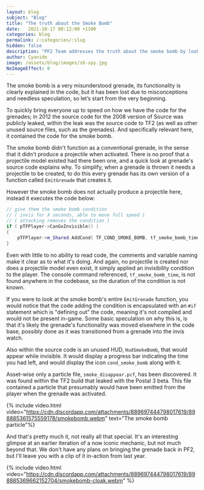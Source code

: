```yaml
---
layout: blog
subject: "Blog"
title: "The truth about the Smoke Bomb"
date:   2021-10-17 00:12:00 +1100
categories: blog
permalink: /:categories/:slug
hidden: false
description: "PF2 Team addresses the truth about the smoke bomb by looking at it's source code."
author: Cyanide
image: /assets/blog/images/sb-spy.jpg
NoImageEffect: 0
---
```

The smoke bomb is a very misunderstood grenade, its functionality is clearly explained in the code, but it has been lost due to misconceptions and needless speculation, so let’s start from the very beginning.

To quickly bring everyone up to speed on how we have the code for the grenades; in 2012 the source code for the 2008 version of Source was publicly leaked, within the leak was the source code to TF2 (as well as other unused source files, such as the grenades). And specifically relevant here, it contained the code for the smoke bomb.

The smoke bomb didn't function as a conventional grenade, in the sense that it didn't produce a projectile when activated. There is no proof that a projectile model existed had there been one, and a quick look at grenade's source code explains why. To simplify, when a grenade is thrown it needs a projectile to be created, to do this every grenade has its own version of a function called `EmitGrenade` that creates it.

However the smoke bomb does not actually produce a projectile here, instead it executes the code below:

```cpp
// give them the smoke bomb condition
// ( invis for X seconds, able to move full speed )
// ( attacking removes the condition )
if ( pTFPlayer->CanGoInvisible() )
{
	pTFPlayer->m_Shared.AddCond( TF_COND_SMOKE_BOMB, tf_smoke_bomb_time.GetFloat() );
}
```

Even with little to no ability to read code, the comments and variable naming make it clear as to what it's doing. And again, no projectile is created nor does a projectile model even exist, it simply applied an invisibility condition to the player. The console command referenced, `tf_smoke_bomb_time`, is not found anywhere in the codebase, so the duration of the condition is not known.

If you were to look at the smoke bomb's entire `EmitGrenade` function, you would notice that the code adding the condition is encapsulated with an `#if` statement which is "defining out" the code, meaning it's not compiled and would not be present in-game. Some basic speculation on why this is, is that it's likely the grenade's functionality was moved elsewhere in the code base, possibly done as it was transitioned from a grenade into the invis watch.

Also within the source code is an unused HUD, `HudSmokeBomb`, that would appear while invisible. It would display a progress bar indicating the time you had left, and would display the icon `cond_smoke_bomb` along with it.

Asset-wise only a particle file, `smoke_disappear.pcf`, has been discovered. It was found within the TF2 build that leaked with the Postal 3 beta. This file contained a particle that presumably would have been emitted from the player when the grenade was activated. 

{% include video.html video="https://cdn.discordapp.com/attachments/889697444798017619/898885361575559178/smokebomb.webm" text="The smoke bomb particle"%}

And that's pretty much it, not really all that special. It's an interesting glimpse at an earlier iteration of a now iconic mechanic, but not much beyond that. We don't have any plans on bringing the grenade back in PF2, but I'll leave you with a clip of it in-action from last year.

{% include video.html video="https://cdn.discordapp.com/attachments/889697444798017619/898885369662152704/smokebomb-cloak.webm" %}
